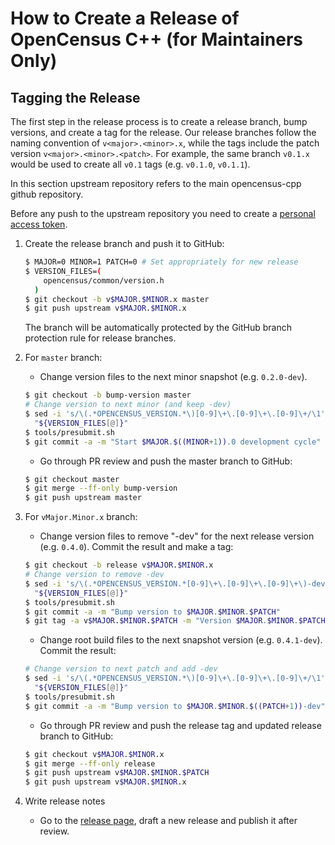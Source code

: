 # How to Create a Release of OpenCensus C++ (for Maintainers Only)

## Tagging the Release

The first step in the release process is to create a release branch, bump
versions, and create a tag for the release. Our release branches follow the
naming convention of `v<major>.<minor>.x`, while the tags include the patch
version `v<major>.<minor>.<patch>`. For example, the same branch `v0.1.x` would
be used to create all `v0.1` tags (e.g. `v0.1.0`, `v0.1.1`).

In this section upstream repository refers to the main opencensus-cpp github
repository.

Before any push to the upstream repository you need to create a [personal access
token](https://help.github.com/articles/creating-a-personal-access-token-for-the-command-line/).

1.  Create the release branch and push it to GitHub:

    ```bash
    $ MAJOR=0 MINOR=1 PATCH=0 # Set appropriately for new release
    $ VERSION_FILES=(
        opencensus/common/version.h
      )
    $ git checkout -b v$MAJOR.$MINOR.x master
    $ git push upstream v$MAJOR.$MINOR.x
    ```

    The branch will be automatically protected by the GitHub branch protection rule for release
    branches.

2.  For `master` branch:

    -   Change version files to the next minor snapshot (e.g. `0.2.0-dev`).

    ```bash
    $ git checkout -b bump-version master
    # Change version to next minor (and keep -dev)
    $ sed -i 's/\(.*OPENCENSUS_VERSION.*\)[0-9]\+\.[0-9]\+\.[0-9]\+/\1'$MAJOR.$((MINOR+1)).0'/' \
      "${VERSION_FILES[@]}"
    $ tools/presubmit.sh
    $ git commit -a -m "Start $MAJOR.$((MINOR+1)).0 development cycle"
    ```

    -   Go through PR review and push the master branch to GitHub:

    ```bash
    $ git checkout master
    $ git merge --ff-only bump-version
    $ git push upstream master
    ```

3.  For `vMajor.Minor.x` branch:

    -   Change version files to remove "-dev" for the next release
        version (e.g. `0.4.0`). Commit the result and make a tag:

    ```bash
    $ git checkout -b release v$MAJOR.$MINOR.x
    # Change version to remove -dev
    $ sed -i 's/\(.*OPENCENSUS_VERSION.*[0-9]\+\.[0-9]\+\.[0-9]\+\)-dev/\1/' \
      "${VERSION_FILES[@]}"
    $ tools/presubmit.sh
    $ git commit -a -m "Bump version to $MAJOR.$MINOR.$PATCH"
    $ git tag -a v$MAJOR.$MINOR.$PATCH -m "Version $MAJOR.$MINOR.$PATCH"
    ```

    -   Change root build files to the next snapshot version (e.g.
        `0.4.1-dev`). Commit the result:

    ```bash
    # Change version to next patch and add -dev
    $ sed -i 's/\(.*OPENCENSUS_VERSION.*\)[0-9]\+\.[0-9]\+\.[0-9]\+/\1'$MAJOR.$((MINOR+1)).$((PATCH+1))-dev'/' \
      "${VERSION_FILES[@]}"
    $ tools/presubmit.sh
    $ git commit -a -m "Bump version to $MAJOR.$MINOR.$((PATCH+1))-dev"
    ```

    -   Go through PR review and push the release tag and updated release branch
        to GitHub:

    ```bash
    $ git checkout v$MAJOR.$MINOR.x
    $ git merge --ff-only release
    $ git push upstream v$MAJOR.$MINOR.$PATCH
    $ git push upstream v$MAJOR.$MINOR.x
    ```

4. Write release notes
   -   Go to the [release page][RELEASE_LINK], draft a new release and publish
       it after review.


[RELEASE_LINK]: https://github.com/census-instrumentation/opencensus-cpp/releases
